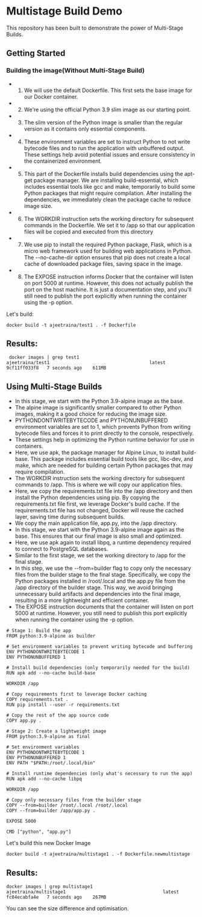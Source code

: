 # Multistage Build Demo

This repository has been built to demonstrate the power of Multi-Stage Builds.

## Getting Started


### Building the image(Without Multi-Stage Build)

- 1. We will use the default Dockerfile. This first sets the base image for our Docker container.
- 2. We're using the official Python 3.9 slim image as our starting point.
- 3. The slim version of the Python image is smaller than the regular version as it contains only essential components.
- 4. These environment variables are set to instruct Python to not write bytecode files and to run the application with unbuffered output. These settings help avoid potential issues and ensure consistency in the containerized environment.
- 5. This part of the Dockerfile installs build dependencies using the apt-get package manager. We are installing build-essential, which includes essential tools like gcc and make, temporarily to build some Python packages that might require compilation. After installing the dependencies, we immediately clean the package cache to reduce image size.
- 6. The WORKDIR instruction sets the working directory for subsequent commands in the Dockerfile. We set it to /app so that our application files will be copied and executed from this directory
- 7. We use pip to install the required Python package, Flask, which is a micro web framework used for building web applications in Python. The --no-cache-dir option ensures that pip does not create a local cache of downloaded package files, saving space in the image.
- 8. The EXPOSE instruction informs Docker that the container will listen on port 5000 at runtime. However, this does not actually publish the port on the host machine. It is just a documentation step, and you'll still need to publish the port explicitly when running the container using the -p option.
 

Let's build:

```
docker build -t ajeetraina/test1 . -f Dockerfile
```

## Results:

```
 docker images | grep test1
ajeetraina/test1                                     latest                                                                       9cf11ff033f8   7 seconds ago    611MB
```


## Using Multi-Stage Builds

- In this stage, we start with the Python 3.9-alpine image as the base.
- The alpine image is significantly smaller compared to other Python images, making it a good choice for reducing the image size.
- PYTHONDONTWRITEBYTECODE and PYTHONUNBUFFERED environment variables are set to 1, which prevents Python from writing bytecode files and forces it to print directly to the console, respectively.
- These settings help in optimizing the Python runtime behavior for use in containers.
- Here, we use apk, the package manager for Alpine Linux, to install build-base. This package includes essential build tools like gcc, libc-dev, and make, which are needed for building certain Python packages that may require compilation.
- The WORKDIR instruction sets the working directory for subsequent commands to /app. This is where we will copy our application files.
- Here, we copy the requirements.txt file into the /app directory and then install the Python dependencies using pip. By copying the requirements.txt file first, we leverage Docker's build cache. If the requirements.txt file has not changed, Docker will reuse the cached layer, saving time during subsequent builds.
- We copy the main application file, app.py, into the /app directory.
- In this stage, we start with the Python 3.9-alpine image again as the base. This ensures that our final image is also small and optimized.
- Here, we use apk again to install libpq, a runtime dependency required to connect to PostgreSQL databases.
- Similar to the first stage, we set the working directory to /app for the final stage.
- In this step, we use the --from=builder flag to copy only the necessary files from the builder stage to the final stage. Specifically, we copy the Python packages installed in /root/.local and the app.py file from the /app directory of the builder stage. This way, we avoid bringing unnecessary build artifacts and dependencies into the final image, resulting in a more lightweight and efficient container.
- The EXPOSE instruction documents that the container will listen on port 5000 at runtime. However, you still need to publish this port explicitly when running the container using the -p option.
  

```
# Stage 1: Build the app
FROM python:3.9-alpine as builder

# Set environment variables to prevent writing bytecode and buffering
ENV PYTHONDONTWRITEBYTECODE 1
ENV PYTHONUNBUFFERED 1

# Install build dependencies (only temporarily needed for the build)
RUN apk add --no-cache build-base

WORKDIR /app

# Copy requirements first to leverage Docker caching
COPY requirements.txt .
RUN pip install --user -r requirements.txt

# Copy the rest of the app source code
COPY app.py .

# Stage 2: Create a lightweight image
FROM python:3.9-alpine as final

# Set environment variables
ENV PYTHONDONTWRITEBYTECODE 1
ENV PYTHONUNBUFFERED 1
ENV PATH "$PATH:/root/.local/bin"

# Install runtime dependencies (only what's necessary to run the app)
RUN apk add --no-cache libpq

WORKDIR /app

# Copy only necessary files from the builder stage
COPY --from=builder /root/.local /root/.local
COPY --from=builder /app/app.py .

EXPOSE 5000

CMD ["python", "app.py"]
```

Let's build this new Docker Image


```
docker build -t ajeetraina/multistage1 . -f Dockerfile.newmultistage
```


## Results:

```
docker images | grep multistage1
ajeetraina/multistage1                                    latest                                                                       fc04ecabfa4e   7 seconds ago    267MB
```

You can see the size difference and optimisation.

